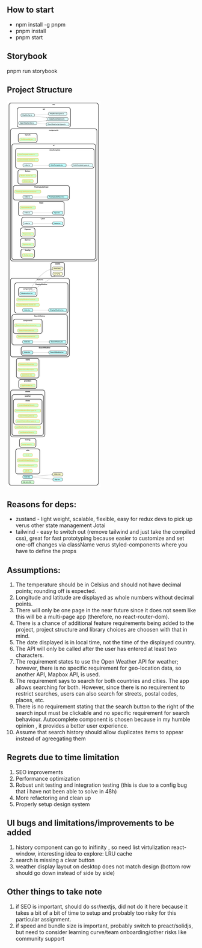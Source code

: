 ## How to start

- npm install -g pnpm
- pnpm install
- pnpm start

## Storybook

pnpm run storybook

## Project Structure

![dependency-graph.svg](dependency-graph.svg)

## Reasons for deps:

- zustand - light weight, scalable, flexible, easy for redux devs to pick up verus other state management Jotai
- tailwind - easy to switch out (remove tailwind and just take the compiled css), great for fast prototyping because easier to customize and set one-off changes via className verus styled-components where you have to define the props

## Assumptions:

1. The temperature should be in Celsius and should not have decimal points; rounding off is expected.
2. Longitude and latitude are displayed as whole numbers without decimal points.
3. There will only be one page in the near future since it does not seem like this will be a multi-page app (therefore, no react-router-dom).
4. There is a chance of additional feature requirements being added to the project, project structure and library choices are choosen with that in mind.
5. The date displayed is in local time, not the time of the displayed country.
6. The API will only be called after the user has entered at least two characters.
7. The requirement states to use the Open Weather API for weather; however, there is no specific requirement for geo-location data, so another API, Mapbox API, is used.
8. The requirement says to search for both countries and cities. The app allows searching for both. However, since there is no requirement to restrict searches, users can also search for streets, postal codes, places, etc.
9. There is no requirement stating that the search button to the right of the search input must be clickable and no specific requirement for search behaviour. Autocomplete component is chosen because in my humble opinion , it provides a better user experience.
10. Assume that search history should allow duplicates items to appear instead of agreegating them

## Regrets due to time limitation

1. SEO improvements
2. Performance optimization
3. Robust unit testing and integration testing (this is due to a config bug that i have not been able to solve in 48h)
4. More refactoring and clean up
5. Properly setup design system

## UI bugs and limitations/improvements to be added

1. history component can go to inifinity , so need list virtulization react-window, interesting idea to explore: LRU cache
2. search is missing a clear button
3. weather display layout on desktop does not match design (bottom row should go down instead of side by side)

## Other things to take note

1. if SEO is important, should do ssr/nextjs, did not do it here because it takes a bit of a bit of time to setup and probably too risky for this particular assignment.
2. if speed and bundle size is important, probably switch to preact/solidjs, but need to consider learning curve/team onboarding/other risks like community support
